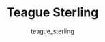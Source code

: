 ---
# this is autogenerated: do not edit
title: Teague Sterling
author: teague_sterling
layout: author-bio
jobtitle: Principal Research Informatics Engineer
bio: BioMarin Pharmaceutical
type: alumn
header:
  teaser: /assets/images/people/bio-sterling.jpg
papers: 
    - title: Predicted Biological Activity of Purchasable Chemical Space
      excerpt: __J Chem Inf Model__. 2018 Jan 22. Irwin JJ, Gaskins G, Sterling T, Mysinger MM, Keiser MJ.
      link: "/publications/"

---